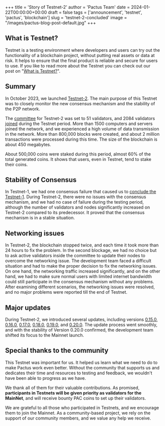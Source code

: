 +++
title = 'Story of Testnet-2'
author = 'Pactus Team'
date = 2024-01-22T00:00:00+00:00
draft = false
tags = ['announcement', 'testnet', 'pactus', 'blockchain']
slug = 'testnet-2-concluded'
image = "/images/pactus-blog-post-default.jpg"
+++

## What is Testnet?

Testnet is a testing environment where developers and users can try out the functionality of a blockchain project,
without putting real assets or data at risk.
It helps to ensure that the final product is reliable and secure for users to use.
If you like to read more about the Testnet you can check out our post on
"[What is Testnet?](/2023/03/01/what-is-testnet)".

## Summary

In October 2023, we launched [Testnet-2](/2023/10/15/testnet-2-launched).
The main purpose of this Testnet was to closely monitor the new consensus mechanism and the stability of the P2P network.

The [committee](https://docs.pactus.org/protocol/consensus/committee/) for Testnet-2 was set to 51 validators,
and 2084 validators [joined](/2023/07/05/testnet-500-validators) during the Testnet period.
More than 1500 computers and servers joined the network, and we experienced a high volume of data transmission in the network.
More than 800,000 blocks were created, and about 2 million transactions were processed during this time.
The size of the blockchain is about 450 megabytes.

About 500,000 coins were staked during this period, almost 60% of the total generated coins.
It shows that users, even in Testnet, tend to stake their coins.

## Stability of Consensus

In Testnet-1, we had one consensus failure that caused us to
[conclude the Testnet-1](/2023/08/01/testnet-1-concluded).
During Testnet-2, there were no issues with the consensus mechanism, and
we had no case of failure during the testing period,
although the number of validators and nodes significantly increased on Testnet-2 compared to its predecessor.
It proved that the consensus mechanism is in a stable situation.

## Networking issues

In Testnet-2, the blockchain stopped twice, and each time it took more than 24 hours to fix the problem.
In the second blockage, we had no choice but to ask active validators inside the committee to
update their nodes to overcome the networking issue.
The development team faced a difficult situation and had to make the proper decision to fix the networking issues.
On one hand, the networking traffic increased significantly, and on the other hand, we had to
make sure normal users with limited internet bandwidth could still participate in the consensus mechanism without any problems.
After examining different scenarios, the networking issues were resolved, and
no major problems were reported till the end of Testnet.

## Major updates

During Testnet-2, we introduced several updates, including versions
[0.15.0](/2023/10/15/release-0-15-0),
[0.16.0](/2023/10/29/release-0-16-0),
[0.17.0](/2023/11/12/release-0-17-0),
[0.18.0](/2023/12/12/release-0-18-0),
[0.19.0](/2024/01/04/release-0-19-0), and
[0.20.0](/2024/01/11/release-0-20-0).
The update process went smoothly, and with the stability of Version 0.20.0 confirmed,
the development team shifted its focus to the Mainnet launch.

## Special thanks to the community

This Testnet was important for us.
It helped us learn what we need to do to make Pactus work even better.
Without the community that supports us and dedicates their time and resources to testing and feedback,
we wouldn't have been able to progress as we have.

We thank all of them for their valuable contributions.
As promised, **participants in Testnets will be given priority as validators for the MainNet**, and
will receive bounty PAC coins to set up their validators.

We are grateful to all those who participated in Testnets, and we encourage them to join the Mainnet.
As a community-based project, we rely on the support of our community members, and we value any help we receive.